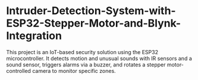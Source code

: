# Intruder-Detection-System-with-ESP32-Stepper-Motor-and-Blynk-Integration
This project is an IoT-based security solution using the ESP32 microcontroller. It detects motion and unusual sounds with IR sensors and a sound sensor, triggers alarms via a buzzer, and rotates a stepper motor-controlled camera to monitor specific zones.
